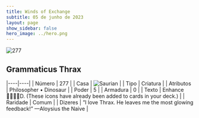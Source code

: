 ```yaml
---
title: Winds of Exchange
subtitle: 05 de junho de 2023
layout: page
show_sidebar: false
hero_image: ../hero.png
---
```


![277](https://mastervault-storage-prod.s3.amazonaws.com/media/card_front/en/600_277_d88a24d6b143_en.png)


## Grammaticus Thrax

|----|----|
| Número | 277 |
| Casa | ![Saurian](https://archonarcana.com/images/thumb/9/9e/Saurian_P.png/22px-Saurian_P.png "Sauro") |
| Tipo | Criatura |
| Atributos | Philosopher • Dinosaur |
| Poder | 5 |
| Armadura | 0 |
| Texto | Enhance D. (These icons have already been added to cards in your deck.)  |
| Raridade | Comum |
| Dizeres | ”I love Thrax. He leaves me the most glowing feedback!” —Aloysius the Naive |
